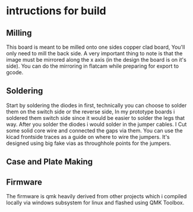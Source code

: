 # intructions for build

## Milling
 This board is meant to be milled onto one sides copper clad board, You'll only need to mill the back side. A very important thing to note is that the image must be mirrored along the x axis (in the design the board is on it's side). You can do the mirroring in flatcam while preparing for export to gcode.
## Soldering
Start by soldering the diodes in first, technically you can choose to solder them on the switch side or the reverse side, In my prototype boards i soldered them switch side since it would be easier to solder the legs that way.
After you solder the diodes i would solder in the jumper cables. I Cut some solid core wire and connected the gaps via them. You can use the kicad frontside traces as a guide on where to wire the jumpers. It's designed using big fake vias as throughhole points for the jumpers.

## Case and Plate Making

## Firmware
The firmware is qmk heavily derived from other projects which i compiled locally via windows subsystem for linux and flashed using QMK Toolbox.